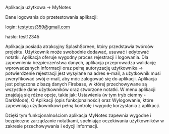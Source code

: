 Aplikacja użytkowa → MyNotes

Dane logowania do przetestowania aplikacji: 

login: testytest359@gmail.com 

hasło: test12345

Aplikacja posiada atrakcyjny SplashScreen, który przedstawia twórców projektu.
Użytkownik może swobodnie dodawać, usuwać i edytować notatki. 
Aplikacja oferuje wygodny proces rejestracji i logowania.
Dla zapewnienia bezpieczeństwa danych, aplikacja przeprowadza walidację wprowadzanych informacji oraz pełną autoryzację użytkownika → potwierdzenie rejestracji jest wysyłane na adres e-mail, a użytkownik musi zweryfikować swój e-mail, aby móc zalogować się do aplikacji.
Aplikacja jest połączona z bazą danych Firebase, w której przechowywane są wszystkie dane użytkowników oraz stworzone notatki.
W menu aplikacji znajdują się różne opcje, takie jak: Ustawienia (w tym tryb ciemny - DarkMode), O Aplikacji (opis funkcjonalności) oraz Wylogowanie, które zapewniają użytkownikowi pełną kontrolę i wygodę korzystania z aplikacji.

Dzięki tym funkcjonalnościom aplikacja MyNotes zapewnia wygodne i bezpieczne zarządzanie notatkami, spełniając oczekiwania użytkowników w zakresie przechowywania i edycji informacji.
